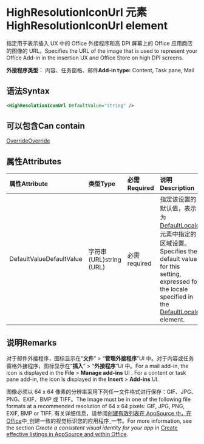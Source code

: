 # <a name="highresolutioniconurl-element"></a><span data-ttu-id="d78d1-101">HighResolutionIconUrl 元素</span><span class="sxs-lookup"><span data-stu-id="d78d1-101">HighResolutionIconUrl element</span></span>

<span data-ttu-id="d78d1-102">指定用于表示插入 UX 中的 Office 外接程序和高 DPI 屏幕上的 Office 应用商店的图像的 URL。</span><span class="sxs-lookup"><span data-stu-id="d78d1-102">Specifies the URL of the image that is used to represent your Office Add-in in the insertion UX and Office Store on high DPI screens.</span></span>

<span data-ttu-id="d78d1-103">**外接程序类型：** 内容、任务窗格、邮件</span><span class="sxs-lookup"><span data-stu-id="d78d1-103">**Add-in type:** Content, Task pane, Mail</span></span>

## <a name="syntax"></a><span data-ttu-id="d78d1-104">语法</span><span class="sxs-lookup"><span data-stu-id="d78d1-104">Syntax</span></span>

```XML
<HighResolutionIconUrl DefaultValue="string" />
```

## <a name="can-contain"></a><span data-ttu-id="d78d1-105">可以包含</span><span class="sxs-lookup"><span data-stu-id="d78d1-105">Can contain</span></span>

[<span data-ttu-id="d78d1-106">Override</span><span class="sxs-lookup"><span data-stu-id="d78d1-106">Override</span></span>](override.md)

## <a name="attributes"></a><span data-ttu-id="d78d1-107">属性</span><span class="sxs-lookup"><span data-stu-id="d78d1-107">Attributes</span></span>

|<span data-ttu-id="d78d1-108">**属性**</span><span class="sxs-lookup"><span data-stu-id="d78d1-108">**Attribute**</span></span>|<span data-ttu-id="d78d1-109">**类型**</span><span class="sxs-lookup"><span data-stu-id="d78d1-109">**Type**</span></span>|<span data-ttu-id="d78d1-110">**必需**</span><span class="sxs-lookup"><span data-stu-id="d78d1-110">**Required**</span></span>|<span data-ttu-id="d78d1-111">**说明**</span><span class="sxs-lookup"><span data-stu-id="d78d1-111">**Description**</span></span>|
|:-----|:-----|:-----|:-----|
|<span data-ttu-id="d78d1-112">DefaultValue</span><span class="sxs-lookup"><span data-stu-id="d78d1-112">DefaultValue</span></span>|<span data-ttu-id="d78d1-113">字符串 (URL)</span><span class="sxs-lookup"><span data-stu-id="d78d1-113">string (URL)</span></span>|<span data-ttu-id="d78d1-114">必需</span><span class="sxs-lookup"><span data-stu-id="d78d1-114">required</span></span>|<span data-ttu-id="d78d1-115">指定该设置的默认值，表示为 [DefaultLocale](defaultlocale.md) 元素中指定的区域设置。</span><span class="sxs-lookup"><span data-stu-id="d78d1-115">Specifies the default value for this setting, expressed for the locale specified in the [DefaultLocale](defaultlocale.md) element.</span></span>|

## <a name="remarks"></a><span data-ttu-id="d78d1-116">说明</span><span class="sxs-lookup"><span data-stu-id="d78d1-116">Remarks</span></span>

<span data-ttu-id="d78d1-p101">对于邮件外接程序，图标显示在“**文件**” > “**管理外接程序**”UI 中。对于内容或任务窗格外接程序，图标显示在“**插入**” > “**外接程序**”UI 中。</span><span class="sxs-lookup"><span data-stu-id="d78d1-p101">For a mail add-in, the icon is displayed in the  **File** > **Manage add-ins** UI . For a content or task pane add-in, the icon is displayed in the **Insert** > **Add-ins** UI.</span></span>

<span data-ttu-id="d78d1-119">图像必须以 64 x 64 像素的分辨率采用下列任一文件格式进行保存：GIF、JPG、PNG、EXIF、BMP 或 TIFF。</span><span class="sxs-lookup"><span data-stu-id="d78d1-119">The image must be in one of the following file formats at a recommended resolution of 64 x 64 pixels: GIF, JPG, PNG, EXIF, BMP or TIFF.</span></span> <span data-ttu-id="d78d1-120">有关详细信息，请参阅[创建有效列表在 AppSource 中，在 Office](https://docs.microsoft.com/office/dev/store/create-effective-office-store-listings)中_创建一致的视觉标识您的应用程序_一节。</span><span class="sxs-lookup"><span data-stu-id="d78d1-120">For more information, see the section  _Create a consistent visual identity for your app_ in [Create effective listings in AppSource and within Office](https://docs.microsoft.com/office/dev/store/create-effective-office-store-listings).</span></span>
